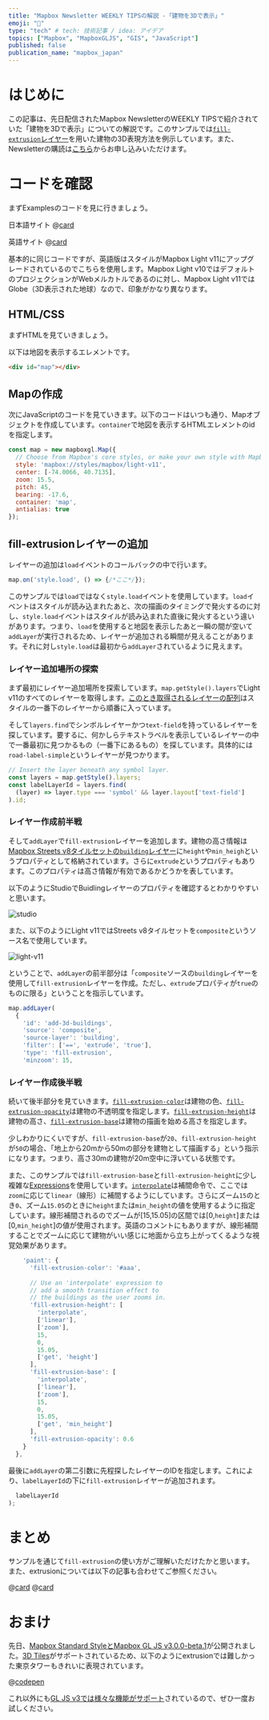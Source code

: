 ```yaml
---
title: "Mapbox Newsletter WEEKLY TIPSの解説 -「建物を3Dで表示」"
emoji: "🏢"
type: "tech" # tech: 技術記事 / idea: アイデア
topics: ["Mapbox", "MapboxGLJS", "GIS", "JavaScript"]
published: false
publication_name: "mapbox_japan"
---
```


# はじめに

この記事は、先日配信されたMapbox NewsletterのWEEKLY TIPSで紹介されていた「建物を3Dで表示」についての解説です。このサンプルでは[`fill-extrusion`レイヤー](https://docs.mapbox.com/mapbox-gl-js/style-spec/layers/#fill-extrusion)を用いた建物の3D表現方法を例示しています。また、Newsletterの購読は[こちら](https://www.mapbox.jp/blog?#:~:text=%E3%83%8B%E3%83%A5%E3%83%BC%E3%82%B9%E3%83%AC%E3%82%BF%E3%83%BC%E3%82%92%E8%B3%BC%E8%AA%AD)からお申し込みいただけます。


# コードを確認

まずExamplesのコードを見に行きましょう。

日本語サイト
@[card](https://docs.mapbox.com/jp/mapbox-gl-js/example/3d-buildings/)

英語サイト
@[card](https://docs.mapbox.com/mapbox-gl-js/example/3d-buildings/)

基本的に同じコードですが、英語版はスタイルがMapbox Light v11にアップグレードされているのでこちらを使用します。Mapbox Light v10ではデフォルトのプロジェクションがWebメルカトルであるのに対し、Mapbox Light v11ではGlobe（3D表示された地球）なので、印象がかなり異なります。

## HTML/CSS

まずHTMLを見ていきましょう。

以下は地図を表示するエレメントです。

```HTML
<div id="map"></div>
```

## Mapの作成

次にJavaScriptのコードを見ていきます。以下のコードはいつも通り、Mapオブジェクトを作成しています。`container`で地図を表示するHTMLエレメントのidを指定します。

```JavaScript
const map = new mapboxgl.Map({
  // Choose from Mapbox's core styles, or make your own style with Mapbox Studio
  style: 'mapbox://styles/mapbox/light-v11',
  center: [-74.0066, 40.7135],
  zoom: 15.5,
  pitch: 45,
  bearing: -17.6,
  container: 'map',
  antialias: true
});
```

## fill-extrusionレイヤーの追加

レイヤーの追加は`load`イベントのコールバックの中で行います。

```JavaScript
map.on('style.load', () => {/*ここ*/});
```

このサンプルでは`load`ではなく`style.load`イベントを使用しています。`load`イベントはスタイルが読み込まれたあと、次の描画のタイミングで発火するのに対し、`style.load`イベントはスタイルが読み込まれた直後に発火するという違いがあります。つまり、`load`を使用すると地図を表示したあと一瞬の間が空いて`addLayer`が実行されるため、レイヤーが追加される瞬間が見えることがあります。それに対し`style.load`は最初から`addLayer`されているように見えます。

### レイヤー追加場所の探索

まず最初にレイヤー追加場所を探索しています。`map.getStyle().layers`でLight v11のすべてのレイヤーを取得します。[このとき取得されるレイヤーの配列](https://github.com/mapbox/mapbox-gl-js/blob/v2.15.0/src/style/style.js#L1251)はスタイルの一番下のレイヤーから順番に入っています。

そして`layers.find`でシンボルレイヤーかつ`text-field`を持っているレイヤーを探しています。要するに、何かしらテキストラベルを表示しているレイヤーの中で一番最初に見つかるもの（一番下にあるもの）を探しています。具体的には`road-label-simple`というレイヤーが見つかります。

```JavaScript
// Insert the layer beneath any symbol layer.
const layers = map.getStyle().layers;
const labelLayerId = layers.find(
  (layer) => layer.type === 'symbol' && layer.layout['text-field']
).id;
```

### レイヤー作成前半戦

そして`addLayer`で`fill-extrusion`レイヤーを追加します。建物の高さ情報は[Mapbox Streets v8タイルセットの`building`レイヤー](https://docs.mapbox.com/data/tilesets/reference/mapbox-streets-v8/#building)に`height`や`min_heigh`というプロパティとして格納されています。さらに`extrude`というプロパティもあります。このプロパティは高さ情報が有効であるかどうかを表しています。

以下のようにStudioでBuidlingレイヤーのプロパティを確認するとわかりやすいと思います。

![studio](/images/articles/bed09320ed08fd/studio.png)

また、以下のようにLight v11ではStreets v8タイルセットを`composite`というソース名で使用しています。

![light-v11](/images/articles/bed09320ed08fd/light-v11.png)

ということで、`addLayer`の前半部分は「`composite`ソースの`building`レイヤーを使用して`fill-extrusion`レイヤーを作成。ただし、`extrude`プロパティが`true`のものに限る」ということを指示しています。

```JavaScript
map.addLayer(
  {
    'id': 'add-3d-buildings',
    'source': 'composite',
    'source-layer': 'building',
    'filter': ['==', 'extrude', 'true'],
    'type': 'fill-extrusion',
    'minzoom': 15,
```

### レイヤー作成後半戦

続いて後半部分を見ていきます。[`fill-extrusion-color`](https://docs.mapbox.com/mapbox-gl-js/style-spec/layers/#paint-fill-extrusion-fill-extrusion-color)は建物の色、[`fill-extrusion-opacity`](https://docs.mapbox.com/mapbox-gl-js/style-spec/layers/#paint-fill-extrusion-fill-extrusion-opacity)は建物の不透明度を指定します。[`fill-extrusion-height`](https://docs.mapbox.com/mapbox-gl-js/style-spec/layers/#paint-fill-extrusion-fill-extrusion-height)は建物の高さ、[`fill-extrusion-base`](https://docs.mapbox.com/mapbox-gl-js/style-spec/layers/#paint-fill-extrusion-fill-extrusion-base)は建物の描画を始める高さを指定します。

少しわかりにくいですが、`fill-extrusion-base`が`20`、`fill-extrusion-height`が`50`の場合、「地上から20mから50mの部分を建物として描画する」という指示になります。つまり、高さ30mの建物が20m空中に浮いている状態です。

また、このサンプルでは`fill-extrusion-base`と`fill-extrusion-height`に少し複雑な[Expressions](https://docs.mapbox.com/mapbox-gl-js/style-spec/expressions/)を使用しています。[`interpolate`](https://docs.mapbox.com/mapbox-gl-js/style-spec/expressions/#interpolate)は補間命令で、ここでは`zoom`に応じて`linear`（線形）に補間するようにしています。さらにズーム`15`のとき`0`、ズーム`15.05`のときに`height`または`min_height`の値を使用するように指定しています。線形補間されるのでズームが[15,15.05]の区間では[0,`height`]または[0,`min_height`]の値が使用されます。英語のコメントにもありますが、線形補間することでズームに応じて建物がいい感じに地面から立ち上がってくるような視覚効果があります。

```JavaScript
    'paint': {
      'fill-extrusion-color': '#aaa',
  
      // Use an 'interpolate' expression to
      // add a smooth transition effect to
      // the buildings as the user zooms in.
      'fill-extrusion-height': [
        'interpolate',
        ['linear'],
        ['zoom'],
        15,
        0,
        15.05,
        ['get', 'height']
      ],
      'fill-extrusion-base': [
        'interpolate',
        ['linear'],
        ['zoom'],
        15,
        0,
        15.05,
        ['get', 'min_height']
      ],
      'fill-extrusion-opacity': 0.6
    }
  },
```

最後に`addLayer`の第二引数に先程探したレイヤーのIDを指定します。これにより、`labelLayerId`の下に`fill-extrusion`レイヤーが追加されます。

```JavaScript
  labelLayerId
);
```

# まとめ

サンプルを通じて`fill-extrusion`の使い方がご理解いただけたかと思います。また、extrusionについては以下の記事も合わせてご参照ください。

@[card](https://zenn.dev/ottylab/articles/21a276dbc52e7c/)
@[card](https://zenn.dev/ottylab/articles/dae29a081139a0/)


# おまけ

先日、[Mapbox Standard StyleとMapbox GL JS v3.0.0-beta.1](https://www.mapbox.com/blog/standard-core-style)が公開されました。[3D Tiles](https://cesium.com/why-cesium/3d-tiles/)がサポートされているため、以下のようにextrusionでは難しかった東京タワーもきれいに表現されています。

@[codepen](https://codepen.io/OttyLab/pen/OJrLxZE)

これ以外にも[GL JS v3では様々な機能がサポート](https://github.com/mapbox/mapbox-gl-js/blob/main/MIGRATION_GUIDE_v3.md)されているので、ぜひ一度お試しください。